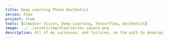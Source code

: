 ```yaml
---
title: Deep Learning Photo Aesthetics
series: dlpa
project: true
tools: [Computer Vision, Deep Learning, TensorFlow, Aesthetics]
image: ../../assets/img/dlpa/series_square.png
description: All of my successes, and failures, on the path to developing a deep learning model capable of understanding photo aesthetics. 
---
```

